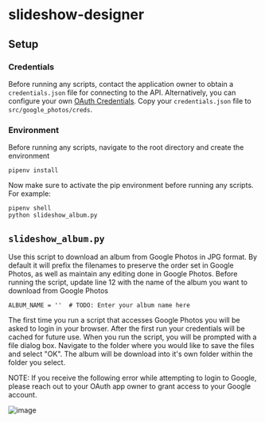 # slideshow-designer

## Setup

### Credentials

Before running any scripts, contact the application owner to obtain a `credentials.json` file for connecting to the API. Alternatively, you can configure your own [OAuth Credentials](https://developers.google.com/identity/protocols/oauth2). Copy your `credentials.json` file to `src/google_photos/creds`. 

### Environment
Before running any scripts, navigate to the root directory and create the environment

```pipenv install```

Now make sure to activate the pip environment before running any scripts. For example:

```commandline
pipenv shell
python slideshow_album.py
```

## `slideshow_album.py`
Use this script to download an album from Google Photos in JPG format. By default it will prefix the filenames to preserve the order set in Google Photos, as well as maintain any editing done in Google Photos. Before running the script, update line 12 with the name of the album you want to download from Google Photos

```ALBUM_NAME = ''  # TODO: Enter your album name here```

The first time you run a script that accesses Google Photos you will be asked to login in your browser. After the first run your credentials will be cached for future use. When you run the script, you will be prompted with a file dialog box. Navigate to the folder where you would like to save the files and select "OK". The album will be download into it's own folder within the folder you select.

NOTE: If you receive the following error while attempting to login to Google, please reach out to your OAuth app owner to grant access to your Google account.

![image](https://github.com/kgb-home-enterprises/slideshow-designer/assets/64853910/2e0539d1-6205-4e83-a109-82cf54e8ff35)

